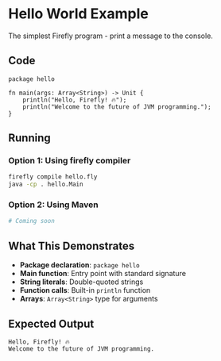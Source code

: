 # Hello World Example

The simplest Firefly program - print a message to the console.

## Code

```firefly
package hello

fn main(args: Array<String>) -> Unit {
    println("Hello, Firefly! 🔥");
    println("Welcome to the future of JVM programming.");
}
```

## Running

### Option 1: Using firefly compiler

```bash
firefly compile hello.fly
java -cp . hello.Main
```

### Option 2: Using Maven

```bash
# Coming soon
```

## What This Demonstrates

- **Package declaration**: `package hello`
- **Main function**: Entry point with standard signature
- **String literals**: Double-quoted strings
- **Function calls**: Built-in `println` function
- **Arrays**: `Array<String>` type for arguments

## Expected Output

```
Hello, Firefly! 🔥
Welcome to the future of JVM programming.
```
